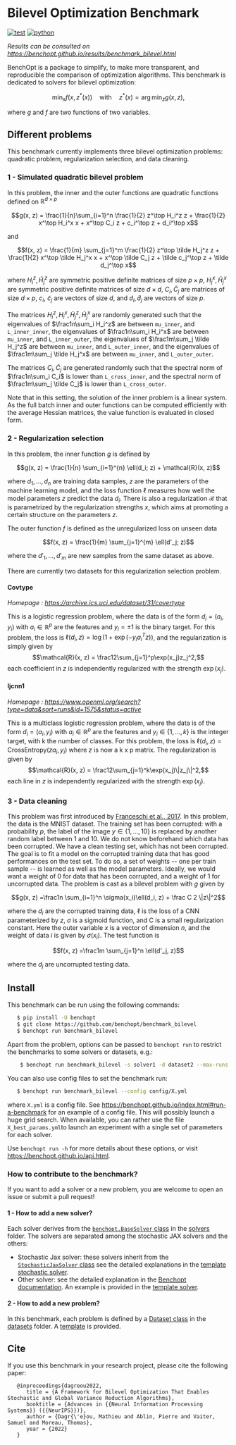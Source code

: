Bilevel Optimization Benchmark
===============================
[![test](https://github.com/benchopt/benchmark_bilevel/workflows/Tests/badge.svg)](https://github.com/benchopt/benchmark_bilevel/actions)
[![python](https://img.shields.io/badge/python-3.6%2B-blue)](https://www.python.org/downloads/release/python-360/)

*Results can be consulted on https://benchopt.github.io/results/benchmark_bilevel.html*

BenchOpt is a package to simplify, to make more transparent, and
reproducible the comparison of optimization algorithms.
This benchmark is dedicated to solvers for bilevel optimization:

$$
\min_{x} f(x, z^*(x)) \quad \text{with} \quad z^*(x) = \arg\min_z g(x, z),
$$

where $g$ and $f$ are two functions of two variables.

Different problems
------------------

This benchmark currently implements three bilevel optimization problems: quadratic problem, regularization selection, and data cleaning.

### 1 - Simulated quadratic bilevel problem


In this problem, the inner and the outer functions are quadratic functions defined on $\mathbb{R}^{d\times p}$

$$g(x, z) = \frac{1}{n}\sum_{i=1}^n \frac{1}{2} z^\top H_i^z z + \frac{1}{2} x^\top H_i^x x + x^\top C_i z + c_i^\top z + d_i^\top x$$

and

$$f(x, z) = \frac{1}{m} \sum_{j=1}^m \frac{1}{2} z^\top \tilde H_j^z z + \frac{1}{2} x^\top \tilde H_j^x x + x^\top \tilde C_j z + \tilde c_j^\top z + \tilde d_j^\top x$$

where $H_i^z, \tilde H_j^z$ are symmetric positive definite matrices of size $p\times p$, $H_j^x, \tilde H_j^x$ are symmetric positive definite matrices of size $d\times d$, $C_i, \tilde C_j$ are matrices of size $d\times p$, $c_i$, $\tilde c_j$ are vectors of size $d$, and $d_i, \tilde d_j$ are vectors of size $p$.

The matrices $H_i^z, H_i^x, \tilde H_j^z, \tilde H_j^x$ are randomly generated such that the eigenvalues of $\frac1n\sum_i H_i^z$ are between ``mu_inner``, and ``L_inner_inner``, the eigenvalues of $\frac1n\sum_i H_i^x$ are between ``mu_inner``, and ``L_inner_outer``, the eigenvalues of $\frac1m\sum_j \tilde H_j^z$ are between ``mu_inner``, and ``L_outer_inner``, and the eigenvalues of $\frac1m\sum_j \tilde H_j^x$ are between ``mu_inner``, and ``L_outer_outer``.

The matrices $C_i, \tilde C_j$ are generated randomly such that the spectral norm of $\frac1n\sum_i C_i$ is lower than ``L_cross_inner``, and the spectral norm of $\frac1m\sum_j \tilde C_j$ is lower than ``L_cross_outer``.

Note that in this setting, the solution of the inner problem is a linear system.
As the full batch inner and outer functions can be computed efficiently with the average Hessian matrices, the value function is evaluated in closed form. 


### 2 - Regularization selection

In this problem, the inner function $g$ is defined by 


$$g(x, z) = \frac{1}{n} \sum_{i=1}^{n} \ell(d_i; z) + \mathcal{R}(x, z)$$

where $d_1, \dots, d_n$ are training data samples, $z$ are the parameters of the machine learning model, and the loss function $\ell$ measures how well the model parameters $z$ predict the data $d_i$.
There is also a regularization $\mathcal{R}$ that is parametrized by the regularization strengths $x$, which aims at promoting a certain structure on the parameters $z$.

The outer function $f$ is defined as the unregularized loss on unseen data 

$$f(x, z) = \frac{1}{m} \sum_{j=1}^{m} \ell(d'_j; z)$$

where the $d'_1, \dots, d'_m$ are new samples from the same dataset as above.

There are currently two datasets for this regularization selection problem.

#### Covtype

*Homepage : https://archive.ics.uci.edu/dataset/31/covertype*

This is a logistic regression problem, where the data is of the form $d_i = (a_i, y_i)$ with  $a_i\in\mathbb{R}^p$ are the features and $y_i=\pm1$ is the binary target.
For this problem, the loss is $\ell(d_i, z) = \log(1+\exp(-y_i a_i^T z))$, and the regularization is simply given by
$$\mathcal{R}(x, z) = \frac12\sum_{j=1}^p\exp(x_j)z_j^2,$$
each coefficient in $z$ is independently regularized with the strength $\exp(x_j)$.

#### Ijcnn1

*Homepage : https://www.openml.org/search?type=data&sort=runs&id=1575&status=active*

This is a multiclass logistic regression problem, where the data is of the form $d_i = (a_i, y_i)$ with  $a_i\in\mathbb{R}^p$ are the features and $y_i\in \{1,\dots, k\}$ is the integer target, with k the number of classes.
For this problem, the loss is $\ell(d_i, z) = \text{CrossEntropy}(za_i, y_i)$ where $z$ is now a k x p matrix. The regularization is given by 
$$\mathcal{R}(x, z) = \frac12\sum_{j=1}^k\exp(x_j)\|z_j\|^2,$$
each line in $z$ is independently regularized with the strength $\exp(x_j)$.


### 3 - Data cleaning

This problem was first introduced by [Franceschi et al., 2017](https://arxiv.org/abs/1703.01785).
In this problem, the data is the MNIST dataset.
The training set has been corrupted: with a probability $p$, the label of the image $`y\in\{1,\dots,10\}`$ is replaced by another random label between 1 and 10.
We do not know beforehand which data has been corrupted.
We have a clean testing set, which has not been corrupted.
The goal is to fit a model on the corrupted training data that has good performances on the test set.
To do so, a set of weights -- one per train sample -- is learned as well as the model parameters.
Ideally, we would want a weight of 0 for data that has been corrupted, and a weight of 1 for uncorrupted data.
The problem is cast as a bilevel problem with $g$ given by 

$$g(x, z) =\frac1n \sum_{i=1}^n \sigma(x_i)\ell(d_i, z) + \frac C 2 \|z\|^2$$

where the $d_i$ are the corrupted training data, $\ell$ is the loss of a CNN parameterized by $z$, $\sigma$ is a sigmoid function, and C is a small regularization constant.
Here the outer variable $x$ is a vector of dimension $n$, and the weight of data $i$ is given by $\sigma(x_i)$.
The test function is

$$f(x, z) =\frac1m \sum_{j=1}^n \ell(d'_j, z)$$

where the $d_j$ are uncorrupted testing data.

Install
--------

This benchmark can be run using the following commands:

```bash
   $ pip install -U benchopt
   $ git clone https://github.com/benchopt/benchmark_bilevel
   $ benchopt run benchmark_bilevel
```

Apart from the problem, options can be passed to ``benchopt run`` to restrict the benchmarks to some solvers or datasets, e.g.:

```bash
	$ benchopt run benchmark_bilevel -s solver1 -d dataset2 --max-runs 10 --n-repetitions 10
````

You can also use config files to set the benchmark run:

```bash
   $ benchopt run benchmark_bilevel --config config/X.yml
```

where ``X.yml`` is a config file. See https://benchopt.github.io/index.html#run-a-benchmark for an example of a config file. This will possibly launch a huge grid search. When available, you can rather use the file ``X_best_params.yml``to launch an experiment with a single set of parameters for each solver.

Use ``benchopt run -h`` for more details about these options, or visit https://benchopt.github.io/api.html.

### How to contribute to the benchmark?

If you want to add a solver or a new problem, you are welcome to open an issue or submit a pull request!  

#### 1 - How to add a new solver?

Each solver derives from the [`benchopt.BaseSolver` class](https://benchopt.github.io/user_guide/generated/benchopt.BaseSolver.html) in the [solvers](solvers) folder. The solvers are separated among the stochastic JAX solvers and the others:
* Stochastic Jax solver: these solvers inherit from the [`StochasticJaxSolver` class](benchmark_utils/stochastic_jax_solver.py) see the detailed explanations in the [template stochastic solver](solvers/template_stochastic_solver.py).
* Other solver: see the detailed explanation in the [Benchopt documentation](https://benchopt.github.io/tutorials/add_solver.html). An example is provided in the [template solver](solvers/template_solver.py).

#### 2 - How to add a new problem?

In this benchmark, each problem is defined by a [Dataset class](https://benchopt.github.io/user_guide/generated/benchopt.BaseDataset.html) in the [datasets](datasets) folder. A [template](datasets/template_dataset.py) is provided.

Cite
----

If you use this benchmark in your research project, please cite the following paper:

```
   @inproceedings{dagreou2022,
      title = {A Framework for Bilevel Optimization That Enables Stochastic and Global Variance Reduction Algorithms},
      booktitle = {Advances in {{Neural Information Processing Systems}} ({{NeurIPS}})},
      author = {Dagr{\'e}ou, Mathieu and Ablin, Pierre and Vaiter, Samuel and Moreau, Thomas},
      year = {2022}
   }
```
